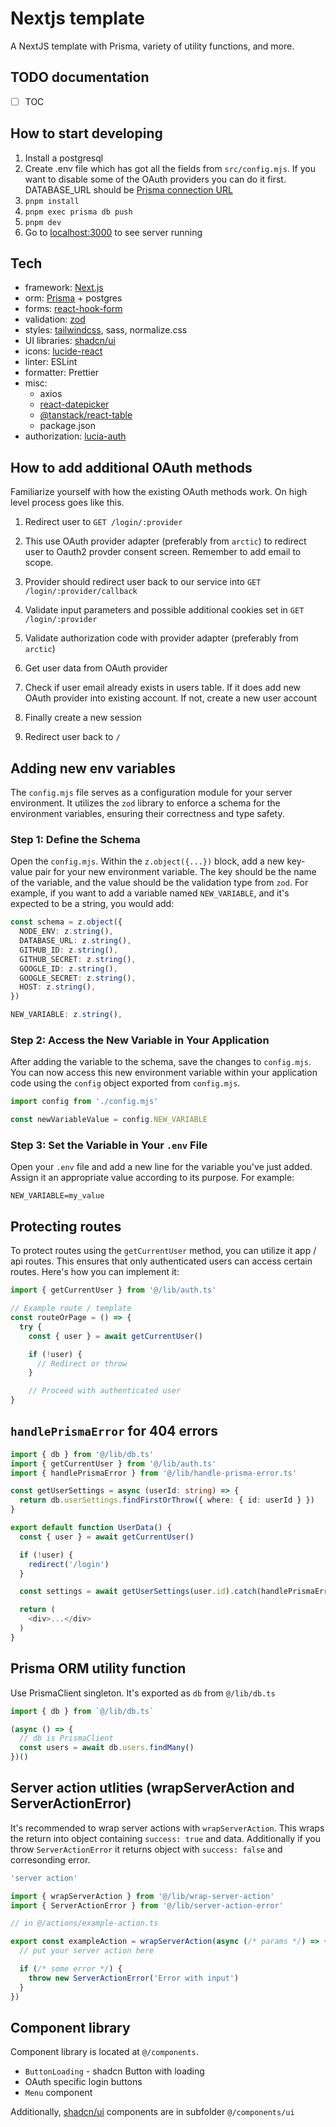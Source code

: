 # Nextjs template

A NextJS template with Prisma, variety of utility functions, and more.

## TODO documentation

- [ ] TOC

## How to start developing

1. Install a postgresql
2. Create .env file which has got all the fields from `src/config.mjs`. If you want to disable some of the OAuth providers you can do it first. DATABASE_URL should be [Prisma connection URL](https://www.prisma.io/docs/orm/reference/connection-urls)
3. `pnpm install`
4. `pnpm exec prisma db push`
5. `pnpm dev`
6. Go to [localhost:3000](http://localhost:3000) to see server running

## Tech

- framework: [Next.js](https://nextjs.org/docs)
- orm: [Prisma](https://www.prisma.io/docs/orm) + postgres
- forms: [react-hook-form](https://react-hook-form.com/)
- validation: [zod](https://github.com/colinhacks/zod)
- styles: [tailwindcss](https://tailwindcss.com/), sass, normalize.css
- UI libraries: [shadcn/ui](https://ui.shadcn.com/)
- icons: [lucide-react](https://lucide.dev/icons/)
- linter: ESLint
- formatter: Prettier
- misc:
  - axios
  - [react-datepicker](https://reactdatepicker.com/)
  - [@tanstack/react-table](https://tanstack.com/table/latest)
  - package.json
- authorization: [lucia-auth](https://lucia-auth.com/)

## How to add additional OAuth methods

Familiarize yourself with how the existing OAuth methods work. On high level process goes like this.

1. Redirect user to `GET /login/:provider`
2. This use OAuth provider adapter (preferably from `arctic`) to redirect user to Oauth2 provder consent screen. Remember to add email to scope.
3. Provider should redirect user back to our service into `GET /login/:provider/callback`

4. Validate input parameters and possible additional cookies set in `GET /login/:provider`
5. Validate authorization code with provider adapter (preferably from `arctic`)
6. Get user data from OAuth provider
7. Check if user email already exists in users table. If it does add new OAuth provider into existing account. If not, create a new user account
8. Finally create a new session
9. Redirect user back to `/`

## Adding new env variables

The `config.mjs` file serves as a configuration module for your server environment. It utilizes the `zod` library to enforce a schema for the environment variables, ensuring their correctness and type safety.

### Step 1: Define the Schema

Open the `config.mjs`. Within the `z.object({...})` block, add a new key-value pair for your new environment variable. The key should be the name of the variable, and the value should be the validation type from `zod`. For example, if you want to add a variable named `NEW_VARIABLE`, and it's expected to be a string, you would add:

```typescript
const schema = z.object({
  NODE_ENV: z.string(),
  DATABASE_URL: z.string(),
  GITHUB_ID: z.string(),
  GITHUB_SECRET: z.string(),
  GOOGLE_ID: z.string(),
  GOOGLE_SECRET: z.string(),
  HOST: z.string(),
})
```

```typescript
NEW_VARIABLE: z.string(),
```

### Step 2: Access the New Variable in Your Application

After adding the variable to the schema, save the changes to `config.mjs`. You can now access this new environment variable within your application code using the `config` object exported from `config.mjs`.

```typescript
import config from './config.mjs'

const newVariableValue = config.NEW_VARIABLE
```

### Step 3: Set the Variable in Your `.env` File

Open your `.env` file and add a new line for the variable you've just added. Assign it an appropriate value according to its purpose. For example:

```
NEW_VARIABLE=my_value
```

## Protecting routes

To protect routes using the `getCurrentUser` method, you can utilize it app / api routes. This ensures that only authenticated users can access certain routes. Here's how you can implement it:

```typescript
import { getCurrentUser } from '@/lib/auth.ts'

// Example route / template
const routeOrPage = () => {
  try {
    const { user } = await getCurrentUser()

    if (!user) {
      // Redirect or throw
    }

    // Proceed with authenticated user
}
```

## `handlePrismaError` for 404 errors

```typescript
import { db } from '@/lib/db.ts'
import { getCurrentUser } from '@/lib/auth.ts'
import { handlePrismaError } from '@/lib/handle-prisma-error.ts'

const getUserSettings = async (userId: string) => {
  return db.userSettings.findFirstOrThrow({ where: { id: userId } })
}

export default function UserData() {
  const { user } = await getCurrentUser()

  if (!user) {
    redirect('/login')
  }

  const settings = await getUserSettings(user.id).catch(handlePrismaError) // returns 404 if entity was not found

  return (
    <div>...</div>
  )
}

```

## Prisma ORM utility function

Use PrismaClient singleton. It's exported as `db` from `@/lib/db.ts`

```typescript
import { db } from `@/lib/db.ts`

(async () => {
  // db is PrismaClient
  const users = await db.users.findMany()
})()
```

## Server action utlities (wrapServerAction and ServerActionError)

It's recommended to wrap server actions with `wrapServerAction`. This wraps the return into object containing `success: true` and data. Additionally if you throw `ServerActionError` it returns object with `success: false` and corresonding error.

```typescript
'server action'

import { wrapServerAction } from '@/lib/wrap-server-action'
import { ServerActionError } from '@/lib/server-action-error'

// in @/actions/example-action.ts

export const exampleAction = wrapServerAction(async (/* params */) => {
  // put your server action here

  if (/* some error */) {
    throw new ServerActionError('Error with input')
  }
})
```

## Component library

Component library is located at `@/components`.

- `ButtonLoading` - shadcn Button with loading
- OAuth specific login buttons
- `Menu` component

Additionally, [shadcn/ui](https://ui.shadcn.com/) components are in subfolder `@/components/ui`
